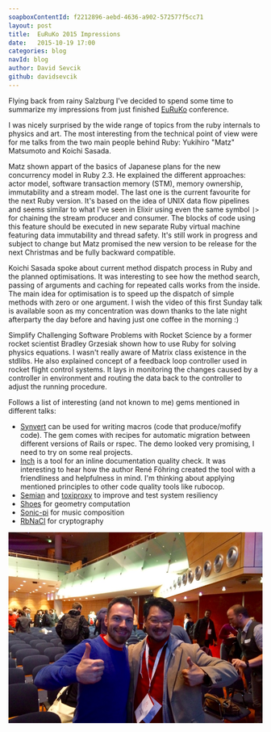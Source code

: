 ```yaml
---
soapboxContentId: f2212896-aebd-4636-a902-572577f5cc71
layout: post
title:  EuRuKo 2015 Impressions
date:   2015-10-19 17:00
categories: blog
navId: blog
author: David Sevcik
github: davidsevcik
---
```


Flying back from rainy Salzburg I've decided to spend some time to summarize my impressions from just finished
[EuRuKo](http://www.euruko2015.org/) conference.

I was nicely surprised by the wide range of topics from the ruby internals to physics and art. The most interesting
from the technical point of view were for me talks from the two main people behind Ruby: Yukihiro "Matz"
Matsumoto and Koichi Sasada.

Matz shown appart of the basics of Japanese plans for the new concurrency model in Ruby 2.3.
He explained the different approaches: actor model, software transaction memory (STM), memory ownership, immutability
and a stream model. The last one is the current favourite for the next Ruby version. It's based on the idea of UNIX
data flow pipelines and seems similar to what I've seen in Elixir using even the same symbol `|>` for chaining the
stream producer and consumer. The blocks of code using this feature should be executed in new separate Ruby
virtual machine featuring data immutability and thread safety. It's still work in progress and subject to change
but Matz promised the new version to be release for the next Christmas and be fully backward compatible.

Koichi Sasada spoke about current method dispatch process in Ruby and the planned optimisations. It was interesting to
see how the method search, passing of arguments and caching for repeated calls works from the inside.
The main idea for optimisation is to speed up the dispatch of simple methods with zero or one argument. I wish the video
of this first Sunday talk is available soon as my concentration was down thanks to the late night
afterparty the day before and having just one coffee in the morning :)

Simplify Challenging Software Problems with Rocket Science by a former rocket scientist Bradley Grzesiak shown how to use Ruby
for solving physics equations. I wasn't really aware of Matrix class existence in the stdlibs. He also explained
concept of a feedback loop controller used in rocket flight control systems. It lays in monitoring the changes caused by
a controller in environment and routing the data back to the controller to adjust the running procedure.

Follows a list of interesting (and not known to me) gems mentioned in different talks:

- [Synvert](https://github.com/xinminlabs/synvert) can be used for writing macros (code that produce/mofify code).
The gem comes with recipes for automatic migration between different versions of Rails or rspec. The demo looked
very promising, I need to try on some real projects.
- [Inch](https://github.com/rrrene/inch) is a tool for an inline documentation quality check. It was interesting to hear how the author René Föhring
created the tool with a friendliness and helpfulness in mind. I'm thinking about applying mentioned
principles to other code quality tools like rubocop.
- [Semian](https://github.com/Shopify/semian) and [toxiproxy](https://github.com/Shopify/toxiproxy) to improve and test
system resiliency
- [Shoes](https://github.com/shoes/shoes4) for geometry computation
- [Sonic-pi](http://sonic-pi.net/) for music composition
- [RbNaCl](https://github.com/cryptosphere/rbnacl) for cryptography

![Be nice](/assets/photo-with-matz.jpg)
